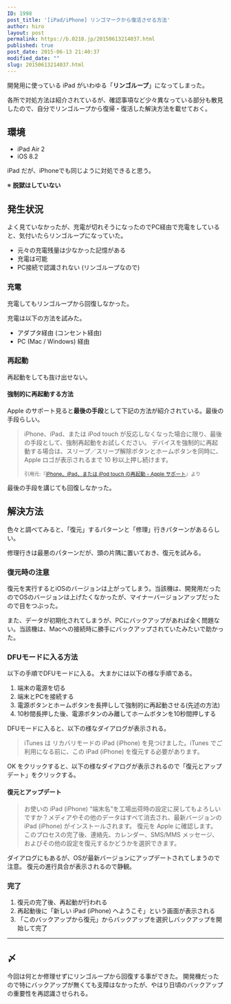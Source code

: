 ```yaml
---
ID: 1998
post_title: '[iPad/iPhone] リンゴマークから復活させる方法'
author: hiro
layout: post
permalink: https://b.0218.jp/20150613214037.html
published: true
post_date: 2015-06-13 21:40:37
modified_date: ""
slug: 20150613214037.html
---
```

開発用に使っている iPad がいわゆる「<strong>リンゴループ</strong>」になってしまった。 

各所で対処方法は紹介されているが、確認事項など少々異なっている部分も散見したので、自分でリンゴループから復帰・復活した解決方法を載せておく。
<!--more-->
## 環境

* iPad Air 2
* iOS 8.2

iPad だが、iPhoneでも同じように対処できると思う。

※ **脱獄はしていない**

## 発生状況

よく見ていなかったが、充電が切れそうになったのでPC経由で充電をしていると、気付いたらリンゴループになっていた。

* 元々の充電残量は少なかった記憶がある
* 充電は可能
* PC接続で認識されない (リンゴループなので)

### 充電
充電してもリンゴループから回復しなかった。

充電は以下の方法を試みた。

* アダプタ経由 (コンセント経由)
* PC (Mac / Windows) 経由


### 再起動
再起動をしても抜け出せない。

#### 強制的に再起動する方法
Apple のサポート見ると**最後の手段**として下記の方法が紹介されている。最後の手段らしい。

> iPhone、iPad、または iPod touch が反応しなくなった場合に限り、最後の手段として、強制再起動をお試しください。 デバイスを強制的に再起動する場合は、スリープ／スリープ解除ボタンとホームボタンを同時に、Apple ロゴが表示されるまで 10 秒以上押し続けます。
>
> <small>引用元:『<a href="https://support.apple.com/ja-jp/HT201559" target="_blank">iPhone、iPad、または iPod touch の再起動 - Apple サポート</a>』より</small>

最後の手段を講じても回復しなかった。


## 解決方法
色々と調べてみると、「復元」するパターンと「修理」行きパターンがあるらしい。 

修理行きは最悪のパターンだが、頭の片隅に置いておき、復元を試みる。

### 復元時の注意
復元を実行するとiOSのバージョンは上がってしまう。当該機は、開発用だったのでOSのバージョンは上げたくなかったが、マイナーバージョンアップだったので目をつぶった。

また、データが初期化されてしまうが、PCにバックアップがあれば全く問題ない。当該機は、Macへの接続時に勝手にバックアップされていたみたいで助かった。

### DFUモードに入る方法
以下の手順でDFUモードに入る。 
大まかには以下の様な手順である。

1. 端末の電源を切る
1. 端末とPCを接続する
1. 電源ボタンとホームボタンを長押しして強制的に再起動させる(先述の方法)
1. 10秒間長押した後、電源ボタンのみ離してホームボタンを10秒間押しする

DFUモードに入ると、以下の様なダイアログが表示される。

> iTunes は リカバリモードの iPad (iPhone) を見つけました。iTunes でご利用になる前に、この iPad (iPhone) を復元する必要があります。

OK をクリックすると、以下の様なダイアログが表示されるので「復元とアップデート」をクリックする。

#### 復元とアップデート
> お使いの iPad (iPhone) “端末名”を工場出荷時の設定に戻してもよろしいですか？メディアやその他のデータはすべて消去され、最新バージョンの iPad (iPhone) がインストールされます。 
> 復元を Apple に確認します。　このプロセスの完了後、連絡先、カレンダー、SMS/MMS メッセージ、およびその他の設定を復元するかどうかを選択できます。

ダイアログにもあるが、OSが最新バージョンにアップデートされてしまうので注意。
復元の進行具合が表示されるので静観。

### 完了

1. 復元の完了後、再起動が行われる
1. 再起動後に「新しい iPad (iPhone) へようこそ」という画面が表示される
1. 「このバックアップから復元」からバックアップを選択しバックアップを開始して完了

---

## 〆
今回は何とか修理せずにリンゴループから回復する事ができた。
開発機だったので特にバックアップが無くても支障はなかったが、やはり日頃のバックアップの重要性を再認識させられる。